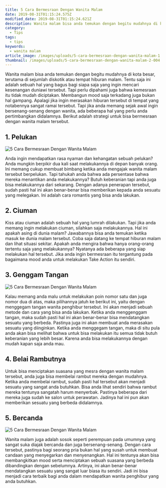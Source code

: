```yaml
---
title: 5 Cara Bermesraan Dengan Wanita Malam
date: 2019-08-31T01:15:24.575Z
modified_date: 2019-08-31T01:15:24.621Z
description: Wanita malam bisa anda temukan dengan begitu mudahnya di kota besar, terutama di sejumlah diskotik atau tempat hiburan malam.
category:
  - Tips
tags:
  - tips
keywords:
  - wanita malam
article_image: /images/uploads/5-cara-bermesraan-dengan-wanita-malam-1.jpg
thumbnail: /images/uploads/5-cara-bermesraan-dengan-wanita-malam-2-004.jpg
---
```

Wanita malam bisa anda temukan dengan begitu mudahnya di kota besar, terutama di sejumlah diskotik atau tempat hiburan malam. Tentu saja ini adalah sebuah hal yang bagus bagi siapa saja yang ingin mencari kesenangan duniawi tersebut. Tapi perlu dipahami juga bahwa kemesraan itu tidak mudah diciptakan. Membangun mood saja terkadang juga bukan hal gampang. Apalagi jika ingin merasakan hiburan tersebut di tempat yang notabennya sangat ramai tersebut. Tapi jika anda memang sejak awal ingin bersenang-senang dengan wanita, ada beberapa hal yang perlu anda pertimbangkan didalamnya. Berikut adalah strategi untuk bisa bermesraan dengan wanita malam tersebut.



## 1. Pelukan

![5 Cara Bermesraan Dengan Wanita Malam](https://res.cloudinary.com/kodai/image/upload/v1567218157/dm/0/5-cara-bermesraan-dengan-wanita-malam-1.jpg)

Anda ingin mendapatkan rasa nyaman dan kehangatan sebuah pelukan? Anda mungkin berpikir dua kali saat melakukannya di depan banyak orang. Ini memang cukup membuat bimbang ketika anda mengajak wanita malam tersebut berpelukan. Tapi tahukah anda bahwa ada persentase bahwa mereka menantikan anda melakukannya? Butuh keberanian tapi anda juga bisa melakukannya dari sekarang. Dengan adanya penerapan tersebut, sudah pasti hal ini akan benar-benar bisa memberikan kepada anda sesuatu yang melegakan. Ini adalah cara romantis yang bisa anda lakukan.



## 2. Ciuman

Kiss atau ciuman adalah sebuah hal yang lumrah dilakukan. Tapi jika anda memang ingin melakukan ciuman, silahkan saja melakukannya. Hal ini apakah asing di dunia malam? Jawabannya bisa anda temukan ketika masuk ke dunia malam tersebut. Coba saja datang ke tempat hiburan malam dan lihat situasi sekitar. Apakah anda mengira bahwa hanya orang-orang tertentu saja yang melakukannya? Nyatanya ada beberapa yang siap melakukan hal tersebut. Jika anda ingin bermesraan itu tergantung pada bagaimana mood anda untuk melakukan Take Action itu sendiri.



## 3. Genggam Tangan

![5 Cara Bermesraan Dengan Wanita Malam](https://res.cloudinary.com/kodai/image/upload/v1567218157/dm/0/5-cara-bermesraan-dengan-wanita-malam-3.jpg)

Kalau memang anda malu untuk melakukan poin nomor satu dan juga nomor dua di atas, maka pilihannya jatuh ke berikut ini, yaitu dengan menggegam tangan wanita penghibur tersebut. Ini akan menjadi sebuah metode dan cara yang bisa anda lakukan. Ketika anda menggenggam tangan, maka sudah pasti hal ini akan benar-benar bisa mendatangkan sesuatu yang berbeda. Pastinya juga ini akan membuat anda merasakan sesuatu yang diinginkan. Ketika anda menggegam tangan, maka di situ pula anda akan bisa melihat bahwa untuk bisa melakukan itu semua tidak butuh keberanian yang lebih besar. Karena anda bisa melakukannya dengan mudah kapan saja anda mau.



## 4. Belai Rambutnya

Untuk bisa menciptakan suasana yang mesra dengan wanita malam tersebut, anda juga bisa membelai rambut mereka dengan mudahnya. Ketika anda membelai rambut, sudah pasti hal tersebut akan menjadi sesuatu yang sangat anda butuhkan. Bisa anda lihat sendiri bahwa rambut mereka tentunya sangatah harum menyerbak. Pastinya beberapa dari mereka juga sudah ke salon untuk perawatan. Jadinya hal ini pun akan memberikan sesuatu yang berbeda didalamnya.



## 5. Bercanda 

![5 Cara Bermesraan Dengan Wanita Malam](https://res.cloudinary.com/kodai/image/upload/v1567218157/dm/0/5-cara-bermesraan-dengan-wanita-malam-2.jpg)

Wanita malam juga adalah sosok seperti perempuan pada umumnya yang sangat suka diajak bercanda dan juga bersenang-senang. Dengan cara tersebut, pastinya bagi seorang pria bukan hal yang susah untuk membuat candaan yang menyegarkan dan menyenangkan. Hal ini tentunya akan bisa membangkitkan mood serta menciptakan sebuah suasana yang berbeda dibandingkan dengan sebelumnya. Artinya, ini akan benar-benar mendatangkan sesuatu yang sangat luar biasa itu sendiri. Jadi ini bisa menjadi cara terbaik bagi anda dalam mendapatkan wanita penghibur yang anda butuhkan.
